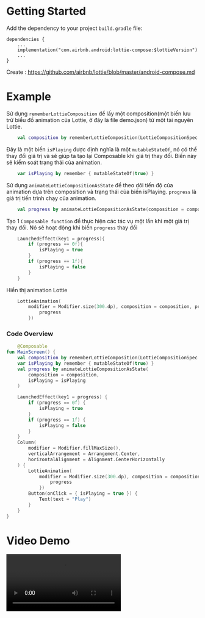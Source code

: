 # Getting Started
Add the dependency to your project `build.gradle` file:

<pre><code class="lang-groovy">dependencies {
    ...
    implementation("com.airbnb.android:lottie-compose:$lottieVersion")
    ...
}
</code></pre>

Create : https://github.com/airbnb/lottie/blob/master/android-compose.md

# Example

Sử dụng `rememberLottieComposition` để lấy một composition(một biến lưu trữ biểu đồ animation của Lottie, ở đây là file demo.json) từ một tài nguyên Lottie.
```kotlin
    val composition by rememberLottieComposition(LottieCompositionSpec.RawRes(R.raw.demo))
```

Đây là một biến `isPlaying` được định nghĩa là một `mutableStateOf`, nó có thể thay đổi giá trị và sẽ giúp ta tạo lại Composable khi giá trị thay đổi.
Biến này sẽ kiểm soát trạng thái của animation.
```kotlin
    var isPlaying by remember { mutableStateOf(true) }
```

Sử dụng `animateLottieCompositionAsState` để theo dõi tiến độ của animation dựa trên composition và trạng thái của biến isPlaying.
`progress` là giá trị tiến trình chạy của animation.
```kotlin
    val progress by animateLottieCompositionAsState(composition = composition, isPlaying = isPlaying)
```

Tạo 1 `Composable function` để thực hiện các tác vụ một lần khi một giá trị thay đổi. Nó sẽ hoạt động khi biến `progress` thay đổi
```kotlin
    LaunchedEffect(key1 = progress){
        if (progress == 0f){
            isPlaying = true
        }
        if (progress == 1f){
            isPlaying = false
        }
    }
```

Hiển thị animation Lottie
```kotlin
    LottieAnimation(
        modifier = Modifier.size(300.dp), composition = composition, progress = {
            progress
        })
```

### Code Overview
```kotlin
    @Composable
fun MainScreen() {
    val composition by rememberLottieComposition(LottieCompositionSpec.RawRes(R.raw.demo))
    var isPlaying by remember { mutableStateOf(true) }
    val progress by animateLottieCompositionAsState(
        composition = composition,
        isPlaying = isPlaying
    )

    LaunchedEffect(key1 = progress) {
        if (progress == 0f) {
            isPlaying = true
        }
        if (progress == 1f) {
            isPlaying = false
        }
    }
    Column(
        modifier = Modifier.fillMaxSize(),
        verticalArrangement = Arrangement.Center,
        horizontalAlignment = Alignment.CenterHorizontally
    ) {
        LottieAnimation(
            modifier = Modifier.size(300.dp), composition = composition, progress = {
                progress
            })
        Button(onClick = { isPlaying = true }) {
            Text(text = "Play")
        }
    }
}
```

# Video Demo

![](video.mp4)